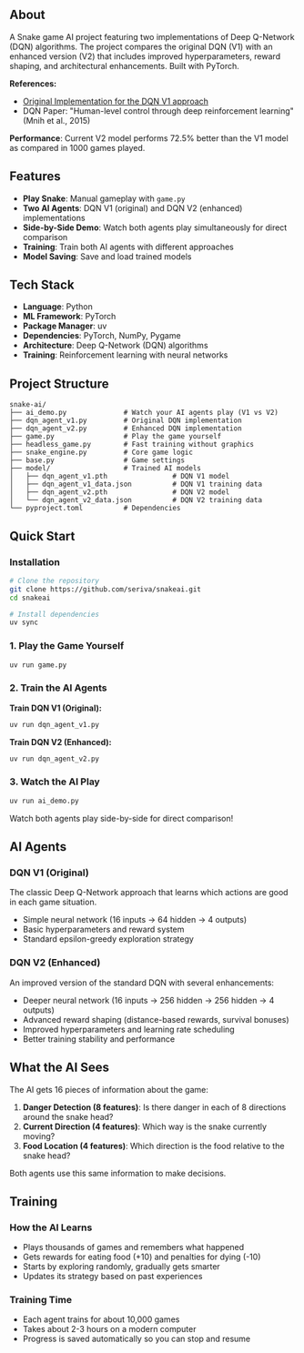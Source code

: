 ## About

A Snake game AI project featuring two implementations of Deep Q-Network (DQN) algorithms. The project compares the original DQN (V1) with an enhanced version (V2) that includes improved hyperparameters, reward shaping, and architectural enhancements. Built with PyTorch.

**References:**
- [Original Implementation for the DQN V1 approach](https://github.com/SumitJainUTD/pytorch-ann-snake-game-ai)
- DQN Paper: "Human-level control through deep reinforcement learning" (Mnih et al., 2015)

**Performance**: Current V2 model performs 72.5% better than the V1 model as compared in 1000 games played.

## Features

- **Play Snake**: Manual gameplay with `game.py`
- **Two AI Agents**: DQN V1 (original) and DQN V2 (enhanced) implementations
- **Side-by-Side Demo**: Watch both agents play simultaneously for direct comparison
- **Training**: Train both AI agents with different approaches
- **Model Saving**: Save and load trained models

## Tech Stack

- **Language**: Python
- **ML Framework**: PyTorch
- **Package Manager**: uv
- **Dependencies**: PyTorch, NumPy, Pygame
- **Architecture**: Deep Q-Network (DQN) algorithms
- **Training**: Reinforcement learning with neural networks

## Project Structure

```
snake-ai/
├── ai_demo.py              # Watch your AI agents play (V1 vs V2)
├── dqn_agent_v1.py         # Original DQN implementation
├── dqn_agent_v2.py         # Enhanced DQN implementation  
├── game.py                 # Play the game yourself
├── headless_game.py        # Fast training without graphics
├── snake_engine.py         # Core game logic
├── base.py                 # Game settings
├── model/                  # Trained AI models
│   ├── dqn_agent_v1.pth                # DQN V1 model
│   ├── dqn_agent_v1_data.json          # DQN V1 training data
│   ├── dqn_agent_v2.pth                # DQN V2 model
│   └── dqn_agent_v2_data.json          # DQN V2 training data
└── pyproject.toml          # Dependencies
```

## Quick Start

### Installation

```bash
# Clone the repository
git clone https://github.com/seriva/snakeai.git
cd snakeai

# Install dependencies
uv sync
```

### 1. Play the Game Yourself
```bash
uv run game.py
```

### 2. Train the AI Agents

**Train DQN V1 (Original):**
```bash
uv run dqn_agent_v1.py
```

**Train DQN V2 (Enhanced):**
```bash
uv run dqn_agent_v2.py
```

### 3. Watch the AI Play
```bash
uv run ai_demo.py
```
Watch both agents play side-by-side for direct comparison!

## AI Agents

### DQN V1 (Original)
The classic Deep Q-Network approach that learns which actions are good in each game situation.

- Simple neural network (16 inputs → 64 hidden → 4 outputs)
- Basic hyperparameters and reward system
- Standard epsilon-greedy exploration strategy

### DQN V2 (Enhanced) 
An improved version of the standard DQN with several enhancements:

- Deeper neural network (16 inputs → 256 hidden → 256 hidden → 4 outputs)
- Advanced reward shaping (distance-based rewards, survival bonuses)
- Improved hyperparameters and learning rate scheduling
- Better training stability and performance

## What the AI Sees

The AI gets 16 pieces of information about the game:

1. **Danger Detection (8 features)**: Is there danger in each of 8 directions around the snake head?
2. **Current Direction (4 features)**: Which way is the snake currently moving?
3. **Food Location (4 features)**: Which direction is the food relative to the snake head?

Both agents use this same information to make decisions.

## Training

### How the AI Learns
- Plays thousands of games and remembers what happened
- Gets rewards for eating food (+10) and penalties for dying (-10)
- Starts by exploring randomly, gradually gets smarter
- Updates its strategy based on past experiences

### Training Time
- Each agent trains for about 10,000 games
- Takes about 2-3 hours on a modern computer
- Progress is saved automatically so you can stop and resume
